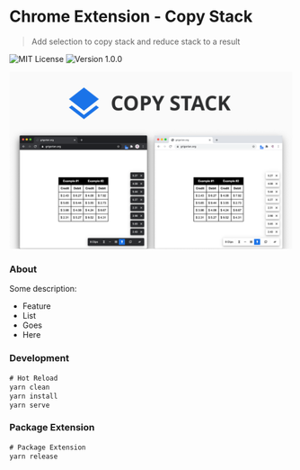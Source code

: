 # Chrome Extension - Copy Stack
> Add selection to copy stack and reduce stack to a result

![MIT License](https://img.shields.io/badge/License-MIT-yellow.svg?style=for-the-badge&color=1A73E8)
![Version 1.0.0](https://img.shields.io/badge/Version-1.0.0-yellow.svg?style=for-the-badge&color=1A73E8)

![screenshot](docs/images/screenshot-1.png)

### About

Some description:

- Feature
- List
- Goes
- Here

### Development

```shell
# Hot Reload
yarn clean
yarn install
yarn serve
```

### Package Extension

```shell
# Package Extension
yarn release
```
